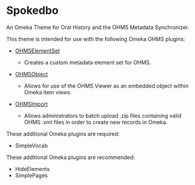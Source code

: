 # Spokedbo
An Omeka Theme for Oral History and the OHMS Metadata Synchronizer.

This theme is intended for use with the following Omeka OHMS plugins:

* <a href="https://github.com/libmanuk/OHMSElementSet" target="_blank">OHMSElementSet</a>
  * Creates a custom metadata element set for OHMS.

* <a href="https://github.com/libmanuk/OHMSObject" target="_blank">OHMSObject</a>
  * Allows for use of the OHMS Viewer as an embedded object within Omeka item views.
  
* <a href="https://github.com/libmanuk/OHMSImport" target="_blank">OHMSImport</a>
  * Allows administrators to batch upload .zip files containing valid OHMS .xml files in order to create new records in Omeka.

These additional Omeka plugins are required:

* SimpleVocab


These additional Omeka plugins are recommended:

* HideElements
* SimplePages




